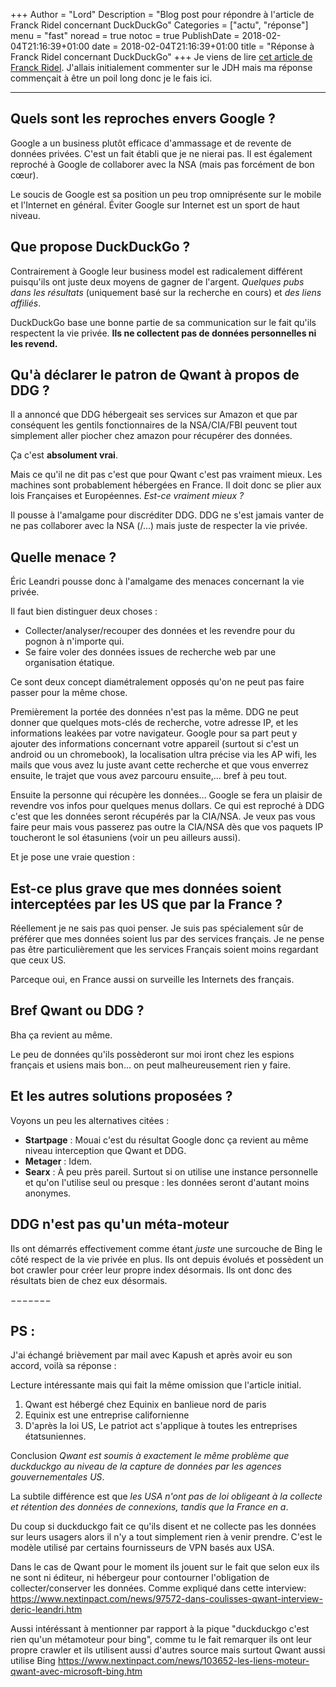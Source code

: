 +++
Author = "Lord"
Description = "Blog post pour répondre à l'article de Franck Ridel concernant DuckDuckGo"
Categories = ["actu", "réponse"]
menu = "fast"
noread = true
notoc = true
PublishDate = 2018-02-04T21:16:39+01:00
date = 2018-02-04T21:16:39+01:00
title = "Réponse à Franck Ridel concernant DuckDuckGo"
+++
Je viens de lire [cet article de Franck Ridel](http://franck-ridel.fr/duckduckgo-le-canard-aux-pratiques-boiteuses/).
J'allais initialement commenter sur le JDH mais ma réponse commençait à être un poil long donc je le fais ici.

-----

## Quels sont les reproches envers Google ?

Google a un business plutôt efficace d'ammassage et de revente de données privées.
C'est un fait établi que je ne nierai pas.
Il est également reproché à Google de collaborer avec la NSA (mais pas forcément de bon cœur).

Le soucis de Google est sa position un peu trop omniprésente sur le mobile et l'Internet en général.
Éviter Google sur Internet est un sport de haut niveau.

## Que propose DuckDuckGo ?

Contrairement à Google leur business model est radicalement différent puisqu'ils ont juste deux moyens de gagner de l'argent.
*Quelques pubs dans les résultats* (uniquement basé sur la recherche en cours) et *des liens affiliés*.

DuckDuckGo base une bonne partie de sa communication sur le fait qu'ils respectent la vie privée. **Ils ne collectent pas  de données personnelles ni les revend.**

## Qu'à déclarer le patron de Qwant à propos de DDG ?

Il a annoncé que DDG hébergeait ses services sur Amazon et que par conséquent les gentils fonctionnaires de la NSA/CIA/FBI peuvent tout simplement aller piocher chez amazon pour récupérer des données.

Ça c'est **absolument vrai**.

Mais ce qu'il ne dit pas c'est que pour Qwant c'est pas vraiment mieux.
Les machines sont probablement hébergées en France.
Il doit donc se plier aux lois Françaises et Européennes.
*Est-ce vraiment mieux ?*

Il pousse à l'amalgame pour discréditer DDG. DDG ne s'est jamais vanter de ne pas collaborer avec la NSA (/…) mais juste de respecter la vie privée.

## Quelle menace ?

Éric Leandri pousse donc à l'amalgame des menaces concernant la vie privée.

Il faut bien distinguer deux choses :

  - Collecter/analyser/recouper des données et les revendre pour du pognon à n'importe qui.
  - Se faire voler des données issues de recherche web par une organisation étatique.

Ce sont deux concept diamétralement opposés qu'on ne peut pas faire passer pour la même chose.

Premièrement la portée des données n'est pas la même. DDG ne peut donner que quelques mots-clés de recherche, votre adresse IP, et les informations leakées par votre navigateur.
Google pour sa part peut y ajouter des informations concernant votre appareil (surtout si c'est un android ou un chromebook), la localisation ultra précise via les AP wifi, les mails que vous avez lu juste avant cette recherche et que vous enverrez ensuite, le trajet que vous avez parcouru ensuite,… bref à peu tout.

Ensuite la personne qui récupère les données… Google se fera un plaisir de revendre vos infos pour quelques menus dollars.
Ce qui est reproché à DDG c'est que les données seront récupérés par la CIA/NSA.
Je veux pas vous faire peur mais vous passerez pas outre la CIA/NSA dès que vos paquets IP toucheront le sol étasuniens (voir un peu ailleurs aussi).

Et je pose une vraie question :

## Est-ce plus grave que mes données soient interceptées par les US que par la France ?

Réellement je ne sais pas quoi penser.
Je suis pas spécialement sûr de préférer que mes données soient lus par des services français.
Je ne pense pas être particulièrement que les services Français soient moins regardant que ceux US.

Parceque oui, en France aussi on surveille les Internets des français.

## Bref Qwant ou DDG ?

Bha ça revient au même.

Le peu de données qu'ils possèderont sur moi iront chez les espions français et usiens mais bon… on peut malheureusement rien y faire.

## Et les autres solutions proposées ?

Voyons un peu les alternatives citées :


  - **Startpage** : Mouai c'est du résultat Google donc ça revient au même niveau interception que Qwant et DDG.
  - **Metager** : Idem.
  - **Searx** : À peu près pareil. Surtout si on utilise une instance personnelle et qu'on l'utilise seul ou presque : les données seront d'autant moins anonymes.

## DDG n'est pas qu'un méta-moteur

Ils ont démarrés effectivement comme étant *juste* une surcouche de Bing le côté respect de la vie privée en plus.
Ils ont depuis évolués et possèdent un bot crawler pour créer leur propre index désormais.
Ils ont donc des résultats bien de chez eux désormais.

−−−−−−−
## PS :
J'ai échangé brièvement par mail avec Kapush et après avoir eu son accord, voilà sa réponse :

Lecture intéressante mais qui fait la même omission que l'article initial.

  1. Qwant est hébergé chez Equinix en banlieue nord de paris
  2. Equinix est une entreprise californienne
  3. D'après la loi US, Le patriot act s'applique à toutes les entreprises étatsuniennes.

Conclusion *Qwant est soumis à exactement le même problème que duckduckgo au niveau de la capture de données par les agences gouvernementales US*.

La subtile différence est que *les USA n'ont pas de loi obligeant à la collecte et rétention des données de connexions, tandis que la France en a*.

Du coup si duckduckgo fait ce qu'ils disent et ne collecte pas les données sur leurs usagers alors il n'y a tout simplement rien à venir prendre.
C'est le modèle utilisé par certains fournisseurs de VPN basés aux USA.

Dans le cas de Qwant pour le moment ils jouent sur le fait que selon eux ils ne sont ni éditeur, ni hébergeur pour contourner l'obligation de collecter/conserver les données.
Comme expliqué dans cette interview: https://www.nextinpact.com/news/97572-dans-coulisses-qwant-interview-deric-leandri.htm

Aussi intéréssant à mentionner par rapport à la pique "duckduckgo c'est rien qu'un métamoteur pour bing", comme tu le fait remarquer ils ont leur propre crawler et ils utilisent aussi d'autres source mais surtout Qwant aussi utilise Bing https://www.nextinpact.com/news/103652-les-liens-moteur-qwant-avec-microsoft-bing.htm
